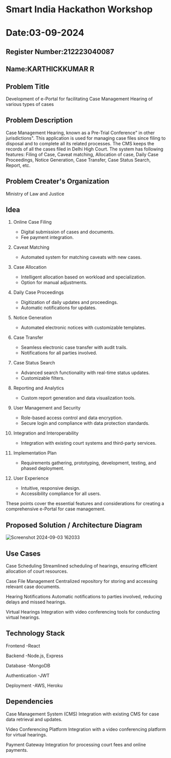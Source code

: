 # Smart India Hackathon Workshop
# Date:03-09-2024
## Register Number:212223040087
## Name:KARTHICKKUMAR R
## Problem Title
Development of e-Portal for facilitating Case Management Hearing of various types of cases
## Problem Description
Case Management Hearing, known as a Pre-Trial Conference" in other jurisdictions". This application is used for managing case files since filing to disposal and to complete all its related processes. The CMS keeps the records of all the cases filed in Delhi High Court. The system has following features: Filing of Case, Caveat matching, Allocation of case, Daily Case Proceedings, Notice Generation, Case Transfer, Case Status Search, Report, etc.
## Problem Creater's Organization
Ministry of Law and Justice

## Idea
1. Online Case Filing
   - Digital submission of cases and documents.
   - Fee payment integration.

2. Caveat Matching
   - Automated system for matching caveats with new cases.

3. Case Allocation
   - Intelligent allocation based on workload and specialization.
   - Option for manual adjustments.

4. Daily Case Proceedings
   - Digitization of daily updates and proceedings.
   - Automatic notifications for updates.

5. Notice Generation
   - Automated electronic notices with customizable templates.

6. Case Transfer
   - Seamless electronic case transfer with audit trails.
   - Notifications for all parties involved.

7. Case Status Search
   - Advanced search functionality with real-time status updates.
   - Customizable filters.

8. Reporting and Analytics
   - Custom report generation and data visualization tools.

9. User Management and Security
   - Role-based access control and data encryption.
   - Secure login and compliance with data protection standards.

10. Integration and Interoperability
    - Integration with existing court systems and third-party services.

11. Implementation Plan
    - Requirements gathering, prototyping, development, testing, and phased deployment.

12. User Experience
    - Intuitive, responsive design.
    - Accessibility compliance for all users.

These points cover the essential features and considerations for creating a comprehensive e-Portal for case management.


## Proposed Solution / Architecture Diagram

![Screenshot 2024-09-03 162033](https://github.com/user-attachments/assets/ab437d97-476f-40f9-b834-51e5d7bb2bae)

## Use Cases
Case Scheduling
     Streamlined scheduling of hearings, ensuring efficient allocation of court resources.
     
Case File Management
     Centralized repository for storing and accessing relevant case documents.
     
Hearing Notifications
     Automatic notifications to parties involved, reducing delays and missed hearings.
     
Virtual Hearings
     Integration with video conferencing tools for conducting virtual hearings. 
     
## Technology Stack
Frontend        -React

Backend         -Node.js, Express

Database        -MongoDB

Authentication  -JWT

Deployment      -AWS, Heroku

## Dependencies
Case Management System (CMS)
            Integration with existing CMS for case data retrieval and updates.
            
Video Conferencing Platform
            Integration with a video conferencing platform for virtual hearings.
            
Payment Gateway
            Integration for processing court fees and online payments.

